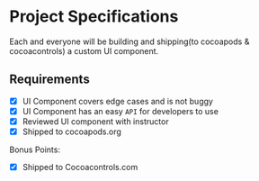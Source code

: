 # Project Specifications

Each and everyone will be building and shipping(to cocoapods & cocoacontrols) a custom UI component.

## Requirements

- [x] UI Component covers edge cases and is not buggy
- [x] UI Component has an easy `API` for developers to use
- [x] Reviewed UI component with instructor
- [x] Shipped to cocoapods.org

Bonus Points:
- [x] Shipped to Cocoacontrols.com
